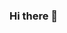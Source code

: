 ### Hi there 👋

<!--
**amollo-cynthia00/amollo-cynthia00** is a ✨ _special_ ✨ repository because its `README.md` (this file) appears on your GitHub profile.

Here are some ideas to get you started:

- 🔭 I’m currently working on ...graphic and design
- 🌱 I’m currently learning ...programming
- 👯 I’m looking to collaborate on ...cording
- 🤔 I’m looking for help with ...Tunapanda Institute
- 💬 Ask me about ...graphic
- 📫 How to reach me: ...amollocynthia77@gmail.com
- 😄 Pronouns: ...She/Her
- ⚡ Fun fact: ...iIlove God
-->
